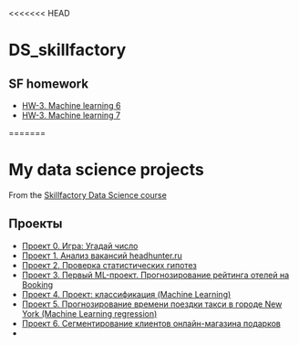 <<<<<<< HEAD
# DS_skillfactory

## SF homework 
* [HW-3. Machine learning 6]()
* [HW-3. Machine learning 7]()

=======
# My data science projects
From the [Skillfactory Data Science course](https://skillfactory.ru/data-scientist-pro)

## Проекты

* [Проект 0. Игра: Угадай число](https://github.com/Dushka97/SkillFactory/tree/main/project_0)
* [Проект 1. Анализ вакансий headhunter.ru](https://github.com/Dushka97/SkillFactory/tree/main/project_1)
* [Проект 2. Проверка статистических гипотез](https://github.com/Dushka97/SkillFactory/tree/main/project_2)
* [Проект 3. Первый ML-проект. Прогнозирование рейтинга отелей на Booking](https://github.com/Dushka97/SkillFactory/tree/main/project_3)
* [Проект 4. Проект: классификация (Machine Learning)](https://github.com/Dushka97/SkillFactory/tree/main/project_4)
* [Проект 5. Прогнозирование времени поездки такси в городе New York (Machine Learning regression)](https://github.com/Dushka97/SkillFactory/tree/main/project_5)
* [Проект 6. Сегментирование клиентов онлайн-магазина подарков](https://github.com/Dushka97/SkillFactory/tree/main/Project_6)
* [](https://github.com/Dushka97/SkillFactory/tree/main/DS_final)
